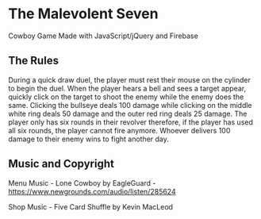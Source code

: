 # The Malevolent Seven

Cowboy Game Made with JavaScript/jQuery and Firebase

## The Rules

During a quick draw duel, the player must rest their mouse on the cylinder to begin the duel. When the player hears a bell and sees a target appear, quickly click on the target to shoot the enemy while the enemy does the same. Clicking the bullseye deals 100 damage while clicking on the middle white ring deals 50 damage and the outer red ring deals 25 damage. The player only has six rounds in their revolver therefore, if the player has used all six rounds, the player cannot fire anymore. Whoever delivers 100 damage to their enemy wins to fight another day.

## Music and Copyright

Menu Music - Lone Cowboy by EagleGuard - https://www.newgrounds.com/audio/listen/285624

Shop Music - Five Card Shuffle by Kevin MacLeod
